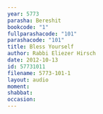 ```yaml
---
year: 5773
parasha: Bereshit
bookcode: "1"
fullparashacode: "101"
parashacode: "101"
title: Bless Yourself
author: Rabbi Eliezer Hirsch
date: 2012-10-13
id: 57731011
filename: 5773-101-1
layout: audio
moment: 
shabbat: 
occasion: 
---
```

